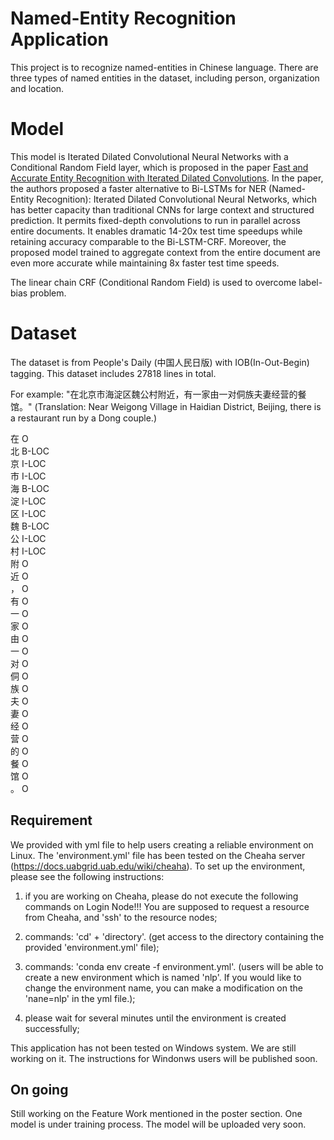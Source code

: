 
# Named-Entity Recognition Application

This project is to recognize named-entities in Chinese language. There are three types of named entities in the dataset, including person, organization and location.



# Model

This model is Iterated Dilated Convolutional Neural Networks with a Conditional Random Field layer, which is proposed in the paper [Fast and Accurate Entity Recognition with Iterated Dilated Convolutions](https://arxiv.org/abs/1702.02098). In the paper, the authors proposed a faster alternative to Bi-LSTMs for NER (Named-Entity Recognition): Iterated Dilated Convolutional Neural Networks, which has better capacity than traditional CNNs for large context and structured prediction. It permits fixed-depth convolutions to run in parallel across entire documents. It enables dramatic 14-20x test time speedups while retaining accuracy comparable to the Bi-LSTM-CRF. Moreover, the proposed model trained to aggregate context from the entire document are even more accurate while maintaining 8x faster test time speeds.

The linear chain CRF (Conditional Random Field) is used to overcome label-bias problem.

# Dataset

The dataset is from People's Daily (中国人民日版) with IOB(In-Out-Begin) tagging.
This dataset includes 27818 lines in total.

For example: 
"在北京市海淀区魏公村附近，有一家由一对侗族夫妻经营的餐馆。" (Translation: Near Weigong Village in Haidian District, Beijing, there is a restaurant run by a Dong couple.)

在 O <br>
北 B-LOC <br>
京 I-LOC <br>
市 I-LOC <br>
海 B-LOC <br>
淀 I-LOC <br>
区 I-LOC <br>
魏 B-LOC <br>
公 I-LOC <br>
村 I-LOC <br>
附 O <br>
近 O <br>
， O <br>
有 O <br>
一 O <br>
家 O <br>
由 O <br>
一 O <br>
对 O <br>
侗 O <br>
族 O <br>
夫 O <br>
妻 O <br>
经 O <br>
营 O <br>
的 O <br>
餐 O <br>
馆 O <br>
。 O <br>

## Requirement
We provided with yml file to help users creating a reliable environment on Linux. The 'environment.yml' file has been tested on the Cheaha server (https://docs.uabgrid.uab.edu/wiki/cheaha). 
To set up the environment, please see the following instructions:

1. if you are working on Cheaha, please do not execute the following commands on Login Node!!! You are supposed to request a resource from Cheaha, and 'ssh' to the resource nodes;

2. commands: 'cd' + 'directory'. (get access to the directory containing the provided 'environment.yml' file);

3. commands: 'conda env create -f environment.yml'. (users will be able to create a new environment which is named 'nlp'. If you would like to change the environment name, you can make a modification on the 'nane=nlp' in the yml file.);

4. please wait for several minutes until the environment is created successfully;

This application has not been tested on Windows system. We are still working on it. The instructions for Windonws users will be published soon.

## On going
Still working on the Feature Work mentioned in the poster section. One model is under training process. The model will be uploaded very soon.    




